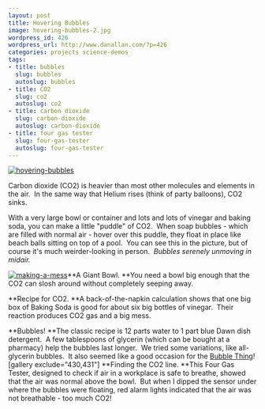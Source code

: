 ```yaml
---
layout: post
title: Hovering Bubbles
image: hovering-bubbles-2.jpg
wordpress_id: 426
wordpress_url: http://www.danallan.com/?p=426
categories: projects science-demos
tags:
- title: bubbles
  slug: bubbles
  autoslug: bubbles
- title: CO2
  slug: co2
  autoslug: co2
- title: carbon dioxide
  slug: carbon-dioxide
  autoslug: carbon-dioxide
- title: four gas tester
  slug: four-gas-tester
  autoslug: four-gas-tester
---
```


[![](http://www.danallan.com/wp-content/uploads/2008/09/hovering-bubbles.jpg "hovering-bubbles")](http://www.danallan.com/wp-content/uploads/2008/09/hovering-bubbles.jpg)

Carbon dioxide (CO2) is heavier than most other molecules and elements in the air.  In the same way that Helium rises (think of party balloons), CO2 sinks.

With a very large bowl or container and lots and lots of vinegar and baking soda, you can make a little "puddle" of CO2.  When soap bubbles - which are filled with normal air - hover over this puddle, they float in place like beach balls sitting on top of a pool.  You can see this in the picture, but of course it's much weirder-looking in person.  _Bubbles serenely unmoving in midair._

[![](http://www.danallan.com/wp-content/uploads/2008/09/making-a-mess-171x128.jpg "making-a-mess")](http://www.danallan.com/wp-content/uploads/2008/09/making-a-mess.jpg)**A Giant Bowl. **You need a bowl big enough that the CO2 can slosh around without completely seeping away.

**Recipe for CO2. **A back-of-the-napkin calculation shows that one big box of Baking Soda is good for about six big bottles of vinegar.  Their reaction produces CO2 gas and a big mess.

**Bubbles! **The classic recipe is 12 parts water to 1 part blue Dawn dish detergent.  A few tablespoons of glycerin (which can be bought at a pharmacy) help the bubbles last longer.  We tried some variations, like all-glycerin bubbles.  It also seemed like a good occasion for the [Bubble Thing](http://www.amazon.com/Bubble-Thing-Colors-may-vary/dp/1570540365)!
[gallery exclude="430,431"]
**Finding the CO2 line. **This Four Gas Tester, designed to check if air in a workplace is safe to breathe, showed that the air was normal above the bowl.  But when I dipped the sensor under where the bubbles were floating, red alarm lights indicated that the air was not breathable - too much CO2!
